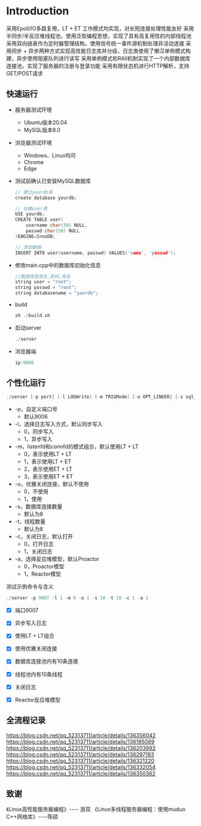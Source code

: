 

Introduction
===============

采用Epoll/IO多路复用，LT + ET 工作模式均实现，对长短连接处理性能友好
采用半同步/半反应堆线程池，使用泛型编程思想，实现了具有高复用性的内部线程池
采用双向链表作为定时器管理结构，使用信号统一事件源机制处理非活动连接
采用同步 + 异步两种方式实现高性能日志库并分级，日志类使用了懒汉单例模式构建，异步使用阻塞队列进行读写
采用单例模式和RAII机制实现了一个内部数据库连接池，实现了服务器的注册与登录功能
采用有限状态机进行HTTP解析，支持GET/POST请求


快速运行
------------
* 服务器测试环境
	* Ubuntu版本20.04
	* MySQL版本8.0
* 浏览器测试环境
	* Windows、Linux均可
	* Chrome
	* Edge

* 测试前确认已安装MySQL数据库

    ```C++
    // 建立yourdb库
    create database yourdb;

    // 创建user表
    USE yourdb;
    CREATE TABLE user(
        username char(50) NULL,
        passwd char(50) NULL
    )ENGINE=InnoDB;

    // 添加数据
    INSERT INTO user(username, passwd) VALUES('name', 'passwd');
    ```

* 修改main.cpp中的数据库初始化信息

    ```C++
    //数据库登录名,密码,库名
    string user = "root";
    string passwd = "root";
    string databasename = "yourdb";
    ```

* build

    ```C++
    sh ./build.sh
    ```

* 启动server

    ```C++
    ./server
    ```

* 浏览器端

    ```C++
    ip:9006
    ```

个性化运行
------

```C++
./server [-p port] [-l LOGWrite] [-m TRIGMode] [-o OPT_LINGER] [-s sql_num] [-t thread_num] [-c close_log] [-a actor_model]
```
* -p，自定义端口号
	* 默认9006
* -l，选择日志写入方式，默认同步写入
	* 0，同步写入
	* 1，异步写入
* -m，listenfd和connfd的模式组合，默认使用LT + LT
	* 0，表示使用LT + LT
	* 1，表示使用LT + ET
    * 2，表示使用ET + LT
    * 3，表示使用ET + ET
* -o，优雅关闭连接，默认不使用
	* 0，不使用
	* 1，使用
* -s，数据库连接数量
	* 默认为8
* -t，线程数量
	* 默认为8
* -c，关闭日志，默认打开
	* 0，打开日志
	* 1，关闭日志
* -a，选择反应堆模型，默认Proactor
	* 0，Proactor模型
	* 1，Reactor模型

测试示例命令与含义

```C++
./server -p 9007 -l 1 -m 0 -o 1 -s 10 -t 10 -c 1 -a 1
```

- [x] 端口9007
- [x] 异步写入日志
- [x] 使用LT + LT组合
- [x] 使用优雅关闭连接
- [x] 数据库连接池内有10条连接
- [x] 线程池内有10条线程
- [x] 关闭日志
- [x] Reactor反应堆模型



全流程记录
------------
https://blog.csdn.net/qq_52313711/article/details/136356042
https://blog.csdn.net/qq_52313711/article/details/136195089
https://blog.csdn.net/qq_52313711/article/details/136203992
https://blog.csdn.net/qq_52313711/article/details/136297193
https://blog.csdn.net/qq_52313711/article/details/136321220
https://blog.csdn.net/qq_52313711/article/details/136332054
https://blog.csdn.net/qq_52313711/article/details/136350362


致谢
------------
《Linux高性能服务器编程》---- 游双
《Linux多线程服务器编程：使用muduo C++网络库》----陈硕